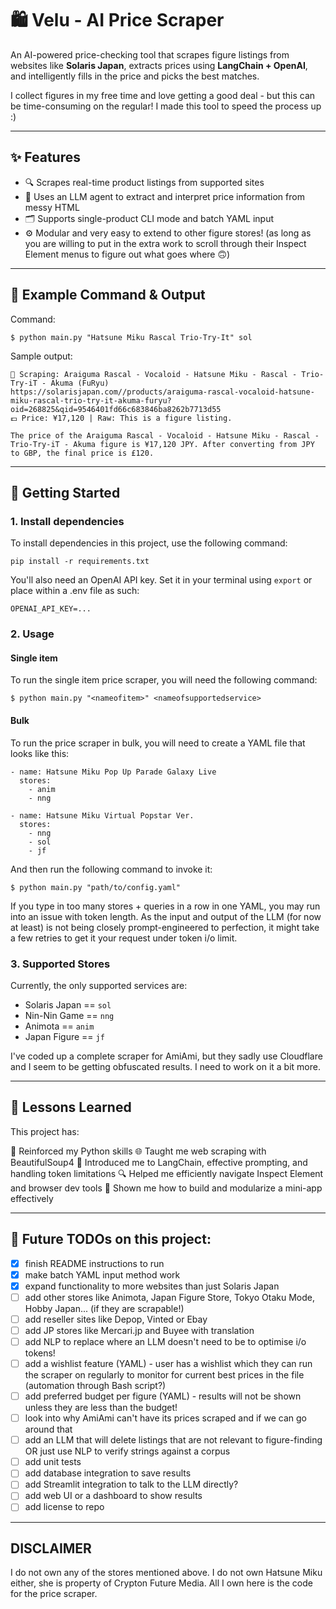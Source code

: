# 🛍️ Velu - AI Price Scraper

An AI-powered price-checking tool that scrapes figure listings from websites like **Solaris Japan**, extracts prices using **LangChain + OpenAI**, and intelligently fills in the price and picks the best matches. 

I collect figures in my free time and love getting a good deal - but this can be time-consuming on the regular! I made this tool to speed the process up :)

---

## ✨ Features

- 🔍 Scrapes real-time product listings from supported sites
- 💬 Uses an LLM agent to extract and interpret price information from messy HTML
- 🗂️ Supports single-product CLI mode and batch YAML input
- ⚙️ Modular and very easy to extend to other figure stores! (as long as you are willing to put in the extra work to scroll through their Inspect Element menus to figure out what goes where 🙃)

---

## 🧪 Example Command & Output
Command:
```
$ python main.py "Hatsune Miku Rascal Trio-Try-It" sol
```

Sample output:
```
🔎 Scraping: Araiguma Rascal - Vocaloid - Hatsune Miku - Rascal - Trio-Try-iT - Akuma (FuRyu)
https://solarisjapan.com//products/araiguma-rascal-vocaloid-hatsune-miku-rascal-trio-try-it-akuma-furyu?oid=268825&qid=9546401fd66c683846ba8262b7713d55
💷 Price: ¥17,120 | Raw: This is a figure listing.

The price of the Araiguma Rascal - Vocaloid - Hatsune Miku - Rascal - Trio-Try-iT - Akuma figure is ¥17,120 JPY. After converting from JPY to GBP, the final price is £120.
```

---

## 🚀 Getting Started

### 1. Install dependencies
To install dependencies in this project, use the following command:
```
pip install -r requirements.txt
```

You'll also need an OpenAI API key. Set it in your terminal using ```export``` or place within a .env file as such:
```
OPENAI_API_KEY=...
```

### 2. Usage
#### Single item
To run the single item price scraper, you will need the following command:
```
$ python main.py "<nameofitem>" <nameofsupportedservice>
```

#### Bulk
To run the price scraper in bulk, you will need to create a YAML file that looks like this:
```
- name: Hatsune Miku Pop Up Parade Galaxy Live
  stores:
    - anim
    - nng

- name: Hatsune Miku Virtual Popstar Ver.
  stores:
    - nng
    - sol
    - jf
```

And then run the following command to invoke it:
```
$ python main.py "path/to/config.yaml"
```

If you type in too many stores + queries in a row in one YAML, you may run into an issue with token length. As the input and output of the LLM (for now at least) is not being closely prompt-engineered to perfection, it might take a few retries to get it your request under token i/o limit.

### 3. Supported Stores
Currently, the only supported services are:
- Solaris Japan == ```sol```
- Nin-Nin Game == ```nng```
- Animota == ```anim```
- Japan Figure == ```jf```

I've coded up a complete scraper for AmiAmi, but they sadly use Cloudflare and I seem to be getting obfuscated results. I need to work on it a bit more.

---

## 🚀 Lessons Learned

This project has:

🐍 Reinforced my Python skills
🌐 Taught me web scraping with BeautifulSoup4
🧠 Introduced me to LangChain, effective prompting, and handling token limitations
🔍 Helped me efficiently navigate Inspect Element and browser dev tools
🧱 Shown me how to build and modularize a mini-app effectively

---

## 📝 Future TODOs on this project:

- [x] finish README instructions to run
- [x] make batch YAML input method work
- [x] expand functionality to more websites than just Solaris Japan
- [ ] add other stores like Animota, Japan Figure Store, Tokyo Otaku Mode, Hobby Japan... (if they are scrapable!)
- [ ] add reseller sites like Depop, Vinted or Ebay
- [ ] add JP stores like Mercari.jp and Buyee with translation
- [ ] add NLP to replace where an LLM doesn't need to be to optimise i/o tokens!
- [ ] add a wishlist feature (YAML) - user has a wishlist which they can run the scraper on regularly to monitor for current best prices in the file (automation through Bash script?)
- [ ] add preferred budget per figure (YAML) - results will not be shown unless they are less than the budget!
- [ ] look into why AmiAmi can't have its prices scraped and if we can go around that
- [ ] add an LLM that will delete listings that are not relevant to figure-finding OR just use NLP to verify strings against a corpus
- [ ] add unit tests
- [ ] add database integration to save results
- [ ] add Streamlit integration to talk to the LLM directly?
- [ ] add web UI or a dashboard to show results
- [ ] add license to repo

---

## DISCLAIMER

I do not own any of the stores mentioned above. I do not own Hatsune Miku either, she is property of Crypton Future Media. All I own here is the code for the price scraper.
